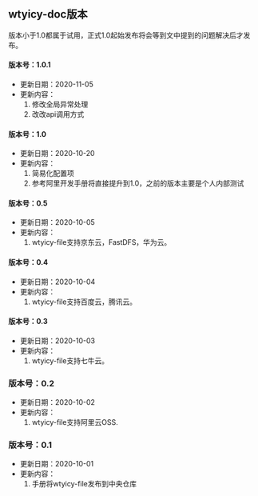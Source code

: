 ## wtyicy-doc版本
版本小于1.0都属于试用，正式1.0起始发布将会等到文中提到的问题解决后才发布。

#### 版本号：1.0.1
- 更新日期：2020-11-05
- 更新内容：
	1. 修改全局异常处理
	2. 改改api调用方式
	
#### 版本号：1.0
- 更新日期：2020-10-20
- 更新内容：
	1. 简易化配置项
	2. 参考阿里开发手册将直接提升到1.0，之前的版本主要是个人内部测试
	
#### 版本号：0.5
- 更新日期：2020-10-05
- 更新内容：
	1. wtyicy-file支持京东云，FastDFS，华为云。	
	
#### 版本号：0.4
- 更新日期：2020-10-04
- 更新内容：
	1. wtyicy-file支持百度云，腾讯云。	
	
#### 版本号：0.3
- 更新日期：2020-10-03
- 更新内容：
	1. wtyicy-file支持七牛云。
	
### 版本号：0.2  
- 更新日期：2020-10-02
- 更新内容：
	1. wtyicy-file支持阿里云OSS.

### 版本号：0.1 
- 更新日期：2020-10-01
- 更新内容：
	1. 手册将wtyicy-file发布到中央仓库